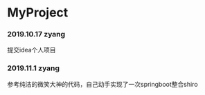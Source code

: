 # MyProject

### 2019.10.17 zyang
提交idea个人项目

### 2019.11.1 zyang
参考纯洁的微笑大神的代码，自己动手实现了一次springboot整合shiro
